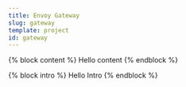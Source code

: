 ```yaml
---
title: Envoy Gateway
slug: gateway
template: project
id: gateway
---
```


{% block content %}
Hello content
{% endblock %}

{% block intro %}
Hello Intro
{% endblock %}
